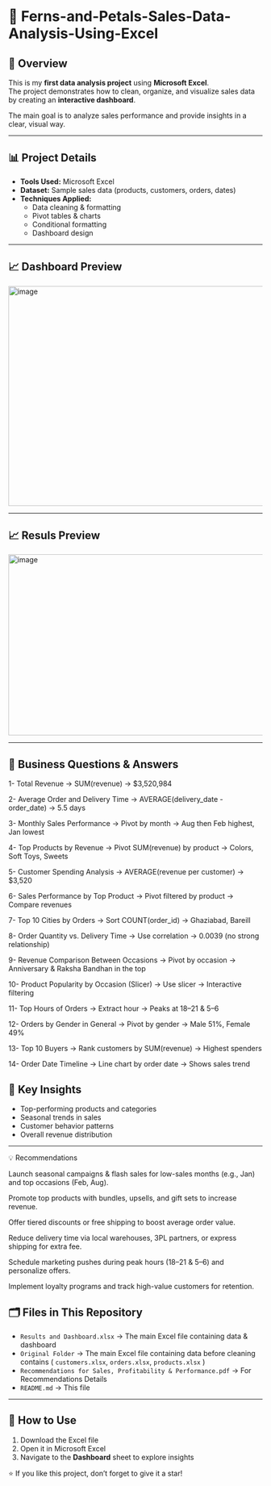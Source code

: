# 🧾 Ferns-and-Petals-Sales-Data-Analysis-Using-Excel
 
## 📌 Overview  
This is my **first data analysis project** using **Microsoft Excel**.  
The project demonstrates how to clean, organize, and visualize sales data by creating an **interactive dashboard**.  

The main goal is to analyze sales performance and provide insights in a clear, visual way.  

---

## 📊 Project Details  

- **Tools Used:** Microsoft Excel  
- **Dataset:** Sample sales data (products, customers, orders, dates)  
- **Techniques Applied:**  
  - Data cleaning & formatting  
  - Pivot tables & charts  
  - Conditional formatting  
  - Dashboard design  

---

## 📈 Dashboard Preview  

<img width="1264" height="436" alt="image" src="https://github.com/user-attachments/assets/227cc46e-6c53-4b35-b2d0-5f30f8eabb9b" />

----

## 📈 Resuls Preview 
<img width="1081" height="359" alt="image" src="https://github.com/user-attachments/assets/cea4bc33-03cc-430a-a2b0-33e6e5714633" />

---
## 🔑 Business Questions & Answers


1- Total Revenue → SUM(revenue) → $3,520,984


2- Average Order and Delivery Time → AVERAGE(delivery_date - order_date) → 5.5 days


3- Monthly Sales Performance → Pivot by month → Aug then Feb highest, Jan lowest


4- Top Products by Revenue → Pivot SUM(revenue) by product → Colors, Soft Toys, Sweets


5- Customer Spending Analysis → AVERAGE(revenue per customer) → $3,520


6- Sales Performance by Top Product → Pivot filtered by product → Compare revenues


7- Top 10 Cities by Orders → Sort COUNT(order_id) → Ghaziabad, Bareill


8- Order Quantity vs. Delivery Time → Use correlation → 0.0039 (no strong relationship)


9- Revenue Comparison Between Occasions → Pivot by occasion → Anniversary & Raksha Bandhan in the top


10- Product Popularity by Occasion (Slicer) → Use slicer → Interactive filtering


11- Top Hours of Orders → Extract hour → Peaks at 18–21 & 5–6


12- Orders by Gender in General → Pivot by gender → Male 51%, Female 49%


13- Top 10 Buyers → Rank customers by SUM(revenue) → Highest spenders


14- Order Date Timeline → Line chart by order date → Shows sales trend



## 🚀 Key Insights  

- Top-performing products and categories  
- Seasonal trends in sales  
- Customer behavior patterns  
- Overall revenue distribution  

---

💡 Recommendations

Launch seasonal campaigns & flash sales for low-sales months (e.g., Jan) and top occasions (Feb, Aug).

Promote top products with bundles, upsells, and gift sets to increase revenue.

Offer tiered discounts or free shipping to boost average order value.

Reduce delivery time via local warehouses, 3PL partners, or express shipping for extra fee.

Schedule marketing pushes during peak hours (18–21 & 5–6) and personalize offers.

Implement loyalty programs and track high-value customers for retention.



## 🗂 Files in This Repository  

- `Results and Dashboard.xlsx` → The main Excel file containing data & dashboard
- `Original Folder` → The main Excel file containing data before cleaning contains ( `customers.xlsx`, `orders.xlsx`, `products.xlsx` )
- `Recommendations for Sales, Profitability & Performance.pdf` → For Recommendations Details
- `README.md` → This file  

---

## 📖 How to Use  

1. Download the Excel file  
2. Open it in Microsoft Excel  
3. Navigate to the **Dashboard** sheet to explore insights  

⭐ If you like this project, don’t forget to give it a star!
